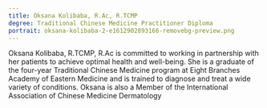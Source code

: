 ```yaml
---
title: Oksana Kolibaba, R.Ac, R.TCMP
degree: Traditional Chinese Medicine Practitioner Diploma
portrait: oksana-kolibaba-2-e1612902893166-removebg-preview.png
---
```

Oksana Kolibaba, R.TCMP, R.Ac is committed to working in partnership with her patients to achieve optimal health and well-being. She is a graduate of the four-year Traditional Chinese Medicine program at Eight Branches Academy of Eastern Medicine and is trained to diagnose and treat a wide variety of conditions. Oksana is also a Member of the International Association of Chinese Medicine Dermatology